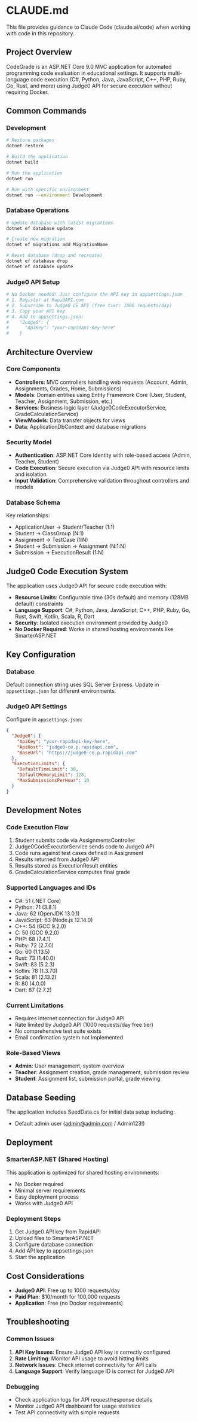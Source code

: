 # CLAUDE.md

This file provides guidance to Claude Code (claude.ai/code) when working with code in this repository.

## Project Overview

CodeGrade is an ASP.NET Core 9.0 MVC application for automated programming code evaluation in educational settings. It supports multi-language code execution (C#, Python, Java, JavaScript, C++, PHP, Ruby, Go, Rust, and more) using Judge0 API for secure execution without requiring Docker.

## Common Commands

### Development
```bash
# Restore packages
dotnet restore

# Build the application
dotnet build

# Run the application
dotnet run

# Run with specific environment
dotnet run --environment Development
```

### Database Operations
```bash
# Update database with latest migrations
dotnet ef database update

# Create new migration
dotnet ef migrations add MigrationName

# Reset database (drop and recreate)
dotnet ef database drop
dotnet ef database update
```

### Judge0 API Setup
```bash
# No Docker needed! Just configure the API key in appsettings.json
# 1. Register at RapidAPI.com
# 2. Subscribe to Judge0 CE API (free tier: 1000 requests/day)
# 3. Copy your API key
# 4. Add to appsettings.json:
#    "Judge0": {
#      "ApiKey": "your-rapidapi-key-here"
#    }
```

## Architecture Overview

### Core Components
- **Controllers**: MVC controllers handling web requests (Account, Admin, Assignments, Grades, Home, Submissions)
- **Models**: Domain entities using Entity Framework Core (User, Student, Teacher, Assignment, Submission, etc.)
- **Services**: Business logic layer (Judge0CodeExecutorService, GradeCalculationService)
- **ViewModels**: Data transfer objects for views
- **Data**: ApplicationDbContext and database migrations

### Security Model
- **Authentication**: ASP.NET Core Identity with role-based access (Admin, Teacher, Student)
- **Code Execution**: Secure execution via Judge0 API with resource limits and isolation
- **Input Validation**: Comprehensive validation throughout controllers and models

### Database Schema
Key relationships:
- ApplicationUser → Student/Teacher (1:1)
- Student → ClassGroup (N:1)
- Assignment → TestCase (1:N)
- Student → Submission → Assignment (N:1:N)
- Submission → ExecutionResult (1:N)

## Judge0 Code Execution System

The application uses Judge0 API for secure code execution with:
- **Resource Limits**: Configurable time (30s default) and memory (128MB default) constraints
- **Language Support**: C#, Python, Java, JavaScript, C++, PHP, Ruby, Go, Rust, Swift, Kotlin, Scala, R, Dart
- **Security**: Isolated execution environment provided by Judge0
- **No Docker Required**: Works in shared hosting environments like SmarterASP.NET

## Key Configuration

### Database
Default connection string uses SQL Server Express. Update in `appsettings.json` for different environments.

### Judge0 API Settings
Configure in `appsettings.json`:
```json
{
  "Judge0": {
    "ApiKey": "your-rapidapi-key-here",
    "ApiHost": "judge0-ce.p.rapidapi.com",
    "BaseUrl": "https://judge0-ce.p.rapidapi.com"
  },
  "ExecutionLimits": {
    "DefaultTimeLimit": 30,
    "DefaultMemoryLimit": 128,
    "MaxSubmissionsPerHour": 10
  }
}
```

## Development Notes

### Code Execution Flow
1. Student submits code via AssignmentsController
2. Judge0CodeExecutorService sends code to Judge0 API
3. Code runs against test cases defined in Assignment
4. Results returned from Judge0 API
5. Results stored as ExecutionResult entities
6. GradeCalculationService computes final grade

### Supported Languages and IDs
- C#: 51 (.NET Core)
- Python: 71 (3.8.1)
- Java: 62 (OpenJDK 13.0.1)
- JavaScript: 63 (Node.js 12.14.0)
- C++: 54 (GCC 9.2.0)
- C: 50 (GCC 9.2.0)
- PHP: 68 (7.4.1)
- Ruby: 72 (2.7.0)
- Go: 60 (1.13.5)
- Rust: 73 (1.40.0)
- Swift: 83 (5.2.3)
- Kotlin: 78 (1.3.70)
- Scala: 81 (2.13.2)
- R: 80 (4.0.0)
- Dart: 87 (2.7.2)

### Current Limitations
- Requires internet connection for Judge0 API
- Rate limited by Judge0 API (1000 requests/day free tier)
- No comprehensive test suite exists
- Email confirmation system not implemented

### Role-Based Views
- **Admin**: User management, system overview
- **Teacher**: Assignment creation, grade management, submission review
- **Student**: Assignment list, submission portal, grade viewing

## Database Seeding

The application includes SeedData.cs for initial data setup including:
- Default admin user (admin@admin.com / Admin123!)

## Deployment

### SmarterASP.NET (Shared Hosting)
This application is optimized for shared hosting environments:
- No Docker required
- Minimal server requirements
- Easy deployment process
- Works with Judge0 API

### Deployment Steps
1. Get Judge0 API key from RapidAPI
2. Upload files to SmarterASP.NET
3. Configure database connection
4. Add API key to appsettings.json
5. Start the application

## Cost Considerations

- **Judge0 API**: Free up to 1000 requests/day
- **Paid Plan**: $10/month for 100,000 requests
- **Application**: Free (no Docker requirements)

## Troubleshooting

### Common Issues
1. **API Key Issues**: Ensure Judge0 API key is correctly configured
2. **Rate Limiting**: Monitor API usage to avoid hitting limits
3. **Network Issues**: Check internet connectivity for API calls
4. **Language Support**: Verify language ID is correct for Judge0 API

### Debugging
- Check application logs for API request/response details
- Monitor Judge0 API dashboard for usage statistics
- Test API connectivity with simple requests